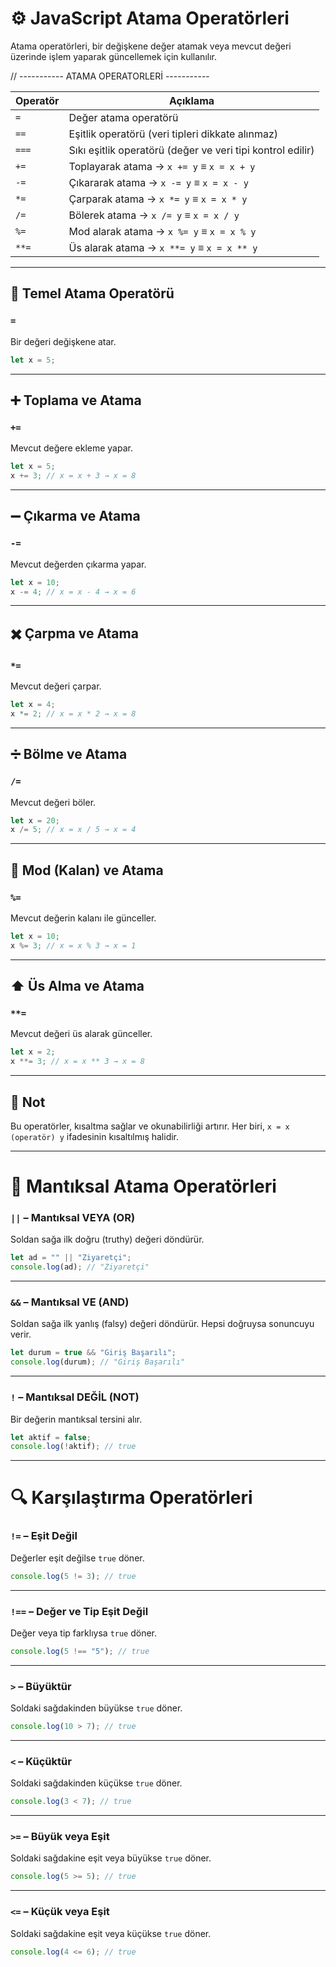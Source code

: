 
# ⚙️ JavaScript Atama Operatörleri

Atama operatörleri, bir değişkene değer atamak veya mevcut değeri üzerinde işlem yaparak güncellemek için kullanılır.

// ----------- ATAMA OPERATORLERİ -----------


| Operatör | Açıklama                                                                 |
|----------|--------------------------------------------------------------------------|
| `=`      | Değer atama operatörü                                                    |
| `==`     | Eşitlik operatörü (veri tipleri dikkate alınmaz)                         |
| `===`    | Sıkı eşitlik operatörü (değer ve veri tipi kontrol edilir)               |
| `+=`     | Toplayarak atama → `x += y` ≡ `x = x + y`                                 |
| `-=`     | Çıkararak atama → `x -= y` ≡ `x = x - y`                                  |
| `*=`     | Çarparak atama → `x *= y` ≡ `x = x * y`                                   |
| `/=`     | Bölerek atama → `x /= y` ≡ `x = x / y`                                    |
| `%=`     | Mod alarak atama → `x %= y` ≡ `x = x % y`                                 |
| `**=`    | Üs alarak atama → `x **= y` ≡ `x = x ** y`                                |


---

## 📌 Temel Atama Operatörü

### `=`
Bir değeri değişkene atar.

```javascript
let x = 5;
```

---

## ➕ Toplama ve Atama

### `+=`
Mevcut değere ekleme yapar.

```javascript
let x = 5;
x += 3; // x = x + 3 → x = 8
```

---

## ➖ Çıkarma ve Atama

### `-=`
Mevcut değerden çıkarma yapar.

```javascript
let x = 10;
x -= 4; // x = x - 4 → x = 6
```

---

## ✖️ Çarpma ve Atama

### `*=`
Mevcut değeri çarpar.

```javascript
let x = 4;
x *= 2; // x = x * 2 → x = 8
```

---

## ➗ Bölme ve Atama

### `/=`
Mevcut değeri böler.

```javascript
let x = 20;
x /= 5; // x = x / 5 → x = 4
```

---

## 🟰 Mod (Kalan) ve Atama

### `%=`
Mevcut değerin kalanı ile günceller.

```javascript
let x = 10;
x %= 3; // x = x % 3 → x = 1
```

---

## ⬆️ Üs Alma ve Atama

### `**=`
Mevcut değeri üs alarak günceller.

```javascript
let x = 2;
x **= 3; // x = x ** 3 → x = 8
```

---

## 🧠 Not

Bu operatörler, kısaltma sağlar ve okunabilirliği artırır. Her biri, `x = x (operatör) y` ifadesinin kısaltılmış halidir.

---

# 🔀 Mantıksal Atama Operatörleri

### `||` – Mantıksal VEYA (OR)
Soldan sağa ilk doğru (truthy) değeri döndürür.

```javascript
let ad = "" || "Ziyaretçi";
console.log(ad); // "Ziyaretçi"
```

---

### `&&` – Mantıksal VE (AND)
Soldan sağa ilk yanlış (falsy) değeri döndürür. Hepsi doğruysa sonuncuyu verir.

```javascript
let durum = true && "Giriş Başarılı";
console.log(durum); // "Giriş Başarılı"
```

---

### `!` – Mantıksal DEĞİL (NOT)
Bir değerin mantıksal tersini alır.

```javascript
let aktif = false;
console.log(!aktif); // true
```

---

# 🔍 Karşılaştırma Operatörleri

### `!=` – Eşit Değil
Değerler eşit değilse `true` döner.

```javascript
console.log(5 != 3); // true
```

---

### `!==` – Değer ve Tip Eşit Değil
Değer veya tip farklıysa `true` döner.

```javascript
console.log(5 !== "5"); // true
```

---

### `>` – Büyüktür
Soldaki sağdakinden büyükse `true` döner.

```javascript
console.log(10 > 7); // true
```

---

### `<` – Küçüktür
Soldaki sağdakinden küçükse `true` döner.

```javascript
console.log(3 < 7); // true
```

---

### `>=` – Büyük veya Eşit
Soldaki sağdakine eşit veya büyükse `true` döner.

```javascript
console.log(5 >= 5); // true
```

---

### `<=` – Küçük veya Eşit
Soldaki sağdakine eşit veya küçükse `true` döner.

```javascript
console.log(4 <= 6); // true
```

